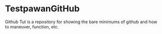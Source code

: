 # TestpawanGitHub
Github Tut is a repository for showing the bare minimums of github and how to maneuver, function, etc.

